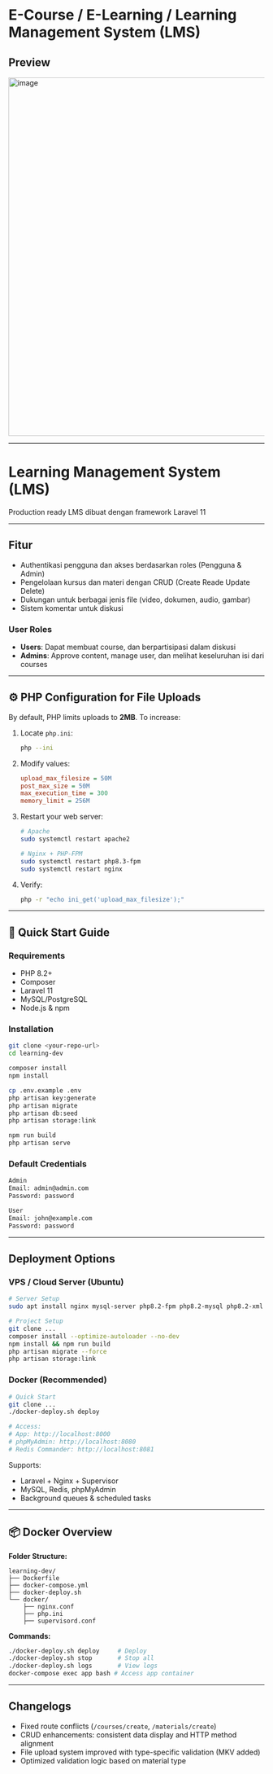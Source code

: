# E-Course / E-Learning / Learning Management System (LMS)

## Preview
<img width="1278" height="704" alt="image" src="https://github.com/user-attachments/assets/a1c2ac90-e4e4-40d6-9b4c-fd8abd2bea41" />


---

# Learning Management System (LMS)

Production ready LMS dibuat dengan framework Laravel 11

---

## Fitur

* Authentikasi pengguna dan akses berdasarkan roles (Pengguna & Admin)
* Pengelolaan kursus dan materi dengan CRUD (Create Reade Update Delete)
* Dukungan untuk berbagai jenis file (video, dokumen, audio, gambar)
* Sistem komentar untuk diskusi

### User Roles

* **Users**: Dapat membuat course, dan berpartisipasi dalam diskusi 
* **Admins**: Approve content, manage user, dan melihat keseluruhan isi dari courses

---

## ⚙️ PHP Configuration for File Uploads

By default, PHP limits uploads to **2MB**. To increase:

1. Locate `php.ini`:

   ```bash
   php --ini
   ```

2. Modify values:

   ```ini
   upload_max_filesize = 50M
   post_max_size = 50M
   max_execution_time = 300
   memory_limit = 256M
   ```

3. Restart your web server:

   ```bash
   # Apache
   sudo systemctl restart apache2

   # Nginx + PHP-FPM
   sudo systemctl restart php8.3-fpm
   sudo systemctl restart nginx
   ```

4. Verify:

   ```bash
   php -r "echo ini_get('upload_max_filesize');"
   ```

---

## 🚀 Quick Start Guide

### Requirements

* PHP 8.2+
* Composer
* Laravel 11
* MySQL/PostgreSQL
* Node.js & npm

### Installation

```bash
git clone <your-repo-url>
cd learning-dev

composer install
npm install

cp .env.example .env
php artisan key:generate
php artisan migrate
php artisan db:seed
php artisan storage:link

npm run build
php artisan serve
```

### Default Credentials

```bash
Admin
Email: admin@admin.com
Password: password

User
Email: john@example.com
Password: password
```

---


## Deployment Options

###  VPS / Cloud Server (Ubuntu)

```bash
# Server Setup
sudo apt install nginx mysql-server php8.2-fpm php8.2-mysql php8.2-xml php8.2-zip php8.2-curl php8.2-mbstring -y

# Project Setup
git clone ...
composer install --optimize-autoloader --no-dev
npm install && npm run build
php artisan migrate --force
php artisan storage:link
```

### Docker (Recommended)

```bash
# Quick Start
git clone ...
./docker-deploy.sh deploy

# Access:
# App: http://localhost:8000
# phpMyAdmin: http://localhost:8080
# Redis Commander: http://localhost:8081
```

Supports:

* Laravel + Nginx + Supervisor
* MySQL, Redis, phpMyAdmin
* Background queues & scheduled tasks

---

## 📦 Docker Overview

**Folder Structure:**

```
learning-dev/
├── Dockerfile
├── docker-compose.yml
├── docker-deploy.sh
└── docker/
    ├── nginx.conf
    ├── php.ini
    ├── supervisord.conf
```

**Commands:**

```bash
./docker-deploy.sh deploy     # Deploy
./docker-deploy.sh stop       # Stop all
./docker-deploy.sh logs       # View logs
docker-compose exec app bash # Access app container
```

---

## Changelogs

* Fixed route conflicts (`/courses/create`, `/materials/create`)
* CRUD enhancements: consistent data display and HTTP method alignment
* File upload system improved with type-specific validation (MKV added)
* Optimized validation logic based on material type
